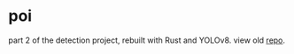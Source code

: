 # poi
part 2 of the detection project, rebuilt with Rust and YOLOv8. view old [repo](https://github.com/aaaronhsu/poi-detection).
